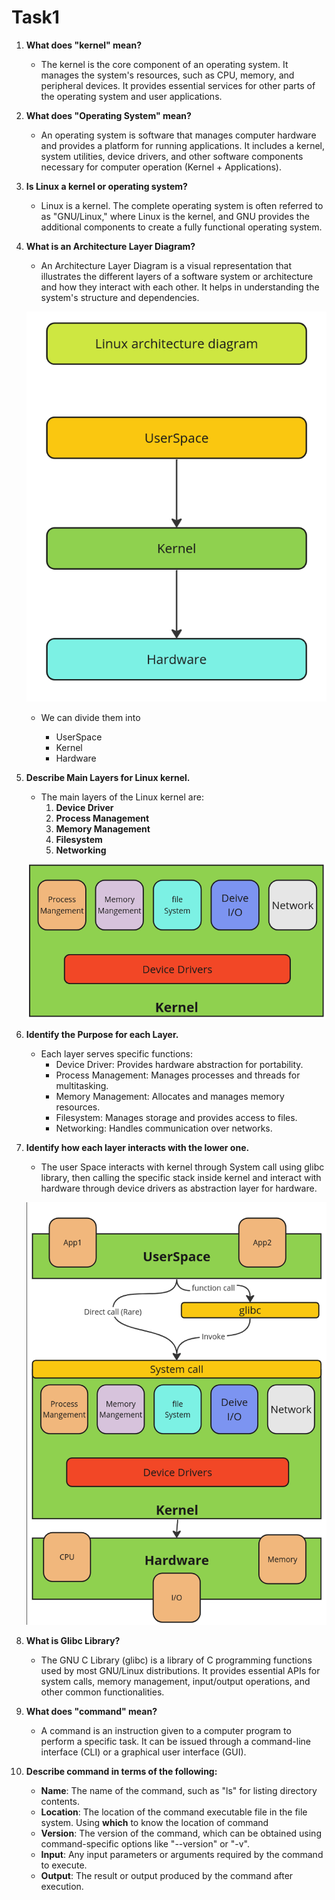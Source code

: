 <p align = "center">
<h1> Task1 </h1>
</p>


1. **What does "kernel" mean?**
   - The kernel is the core component of an operating system. It manages the system's resources, such as CPU, memory, and peripheral devices. It provides essential services for other parts of the operating system and user applications.

2. **What does "Operating System" mean?**
   - An operating system is software that manages computer hardware and provides a platform for running applications. It includes a kernel, system utilities, device drivers, and other software components necessary for computer operation (Kernel + Applications).

3. **Is Linux a kernel or operating system?**
   - Linux is a kernel. The complete operating system is often referred to as "GNU/Linux," where Linux is the kernel, and GNU provides the additional components to create a fully functional operating system.

4. **What is an Architecture Layer Diagram?** 
   - An Architecture Layer Diagram is a visual representation that illustrates the different layers of a software system or architecture and how they interact with each other. It helps in understanding the system's structure and dependencies.

    <p align="center">
    <img src="./imgs/1.png" alt="Architecture Linux Layer Diagram">
    </p>
    
   - We can divide them into 

        - UserSpace
        - Kernel
        - Hardware
  
7. **Describe Main Layers for Linux kernel.**
   - The main layers of the Linux kernel are:
     1. **Device Driver**
     2. **Process Management**
     3. **Memory Management**
     4. **Filesystem**
     5. **Networking**
    <p align="center">
    <img src="./imgs/kernel.png" alt="Kernel">
    </p>

8. **Identify the Purpose for each Layer.**
   - Each layer serves specific functions:
     - Device Driver: Provides hardware abstraction for portability.
     - Process Management: Manages processes and threads for multitasking.
     - Memory Management: Allocates and manages memory resources.
     - Filesystem: Manages storage and provides access to files.
     - Networking: Handles communication over networks.

9. **Identify how each layer interacts with the lower one.**
   - The user Space interacts with kernel through System call using glibc library, then calling the specific stack inside kernel and interact with hardware through device drivers as abstraction layer for hardware. 
    <p align="center">
    <img src="./imgs/interface.png" alt="Kernel's interface">
    </p>


10. **What is Glibc Library?**
    - The GNU C Library (glibc) is a library of C programming functions used by most GNU/Linux distributions. It provides essential APIs for system calls, memory management, input/output operations, and other common functionalities.

11. **What does "command" mean?**
    - A command is an instruction given to a computer program to perform a specific task. It can be issued through a command-line interface (CLI) or a graphical user interface (GUI).

12. **Describe command in terms of the following:**
    - **Name**: The name of the command, such as "ls" for listing directory contents.
    - **Location**: The location of the command executable file in the file system. Using **which** to know the location of command
    - **Version**: The version of the command, which can be obtained using command-specific options like "--version" or "-v".
    - **Input**: Any input parameters or arguments required by the command to execute.
    - **Output**: The result or output produced by the command after execution.

